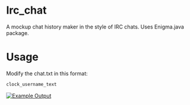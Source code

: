 # Irc_chat
A mockup chat history maker in the style of IRC chats. Uses Enigma.java package.

# Usage
Modify the chat.txt in this format:
 ```python
clock_username_text
```


[![Example Output](https://i.postimg.cc/HkhVWQNR/Screenshot-from-2023-07-02-15-46-02.png)](https://postimg.cc/Bj2qM14B)
